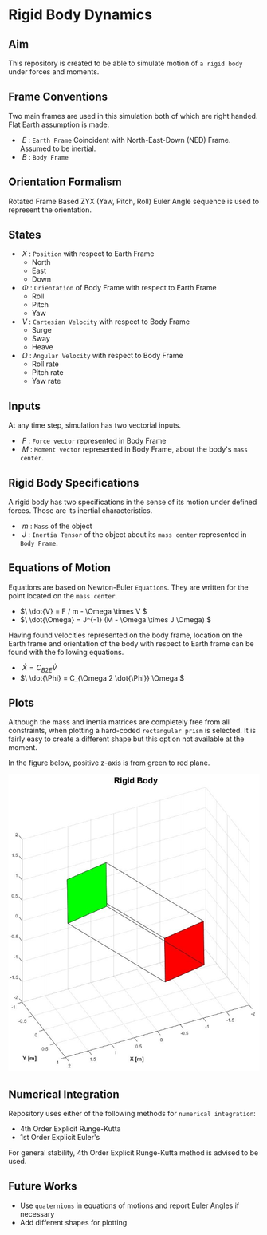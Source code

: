 # Rigid Body Dynamics

## Aim
This repository is created to be able to simulate motion of `a rigid body` under forces and moments.

## Frame Conventions
Two main frames are used in this simulation both of which are right handed. Flat Earth assumption is made.
* $\ E$ : `Earth Frame` Coincident with North-East-Down (NED) Frame. Assumed to be inertial.
* $\ B$ : `Body Frame`

## Orientation Formalism
Rotated Frame Based ZYX (Yaw, Pitch, Roll) Euler Angle sequence is used to represent the orientation.

## States
* $\ X$ : `Position` with respect to Earth Frame
    * North
    * East
    * Down
* $\ \Phi$ : `Orientation` of Body Frame with respect to Earth Frame
    * Roll
    * Pitch
    * Yaw
* $\ V$ : `Cartesian Velocity` with respect to Body Frame
    * Surge
    * Sway
    * Heave
* $\ \Omega$ : `Angular Velocity` with respect to Body Frame
    * Roll rate
    * Pitch rate
    * Yaw rate

## Inputs
At any time step, simulation has two vectorial inputs.
* $\ F$ : `Force vector` represented in Body Frame
* $\ M$ : `Moment vector` represented in Body Frame, about the body's `mass center`.

## Rigid Body Specifications
A rigid body has two specifications in the sense of its motion under defined forces. Those are its inertial characteristics.
* $\ m$ : `Mass` of the object
* $\ J$ : `Inertia Tensor` of the object about its `mass center` represented in `Body Frame`.

## Equations of Motion
Equations are based on Newton-Euler `Equations`. They are written for the point located on the `mass center`.
* $\ \dot{V} = F / m - \Omega \times V $
* $\ \dot{\Omega} = J^{-1} (M - \Omega \times J \Omega) $

Having found velocities represented on the body frame, location on the Earth frame and orientation of the body with respect to Earth frame can be found with the following equations.
* $\ \dot{X} = C_{B2E} \dot{V}$
* $\ \dot{\Phi} = C_{\Omega 2 \dot{\Phi}} \Omega $

## Plots
Although the mass and inertia matrices are completely free from all constraints, when plotting a hard-coded `rectangular prism` is selected. It is fairly easy to create a different shape but this option not available at the moment. 

In the figure below, positive z-axis is from green to red plane.

![Plot Example](/pics/example_pose.jpg "Plot Example")

## Numerical Integration
Repository uses either of the following methods for `numerical integration`:
* 4th Order Explicit Runge-Kutta
* 1st Order Explicit Euler's 

For general stability, 4th Order Explicit Runge-Kutta method is advised to be used.

## Future Works
* Use `quaternions` in equations of motions and report Euler Angles if necessary
* Add different shapes for plotting
